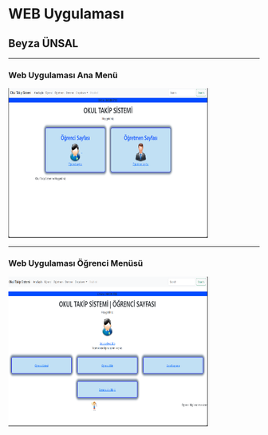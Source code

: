 # WEB Uygulaması
## Beyza ÜNSAL
<hr /><h3>Web Uygulaması Ana Menü</h3>
<img src="Resimler/1.png" width="400" height="300" alt="Örnek Resim"/>
<hr /><h3>Web Uygulaması Öğrenci Menüsü</h3>
<img src="Resimler/2.png" width="400" height="300" alt="Örnek Resim"/>

